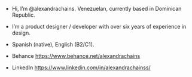 - Hi, I’m @alexandrachains. Venezuelan, currently based in Dominican Republic.
- I’m a product designer / developer with over six years of experience in design.
- Spanish (native), English (B2/C1).

- Behance https://www.behance.net/alexandrachains
- LinkedIn https://www.linkedin.com/in/alexandrachainss/
